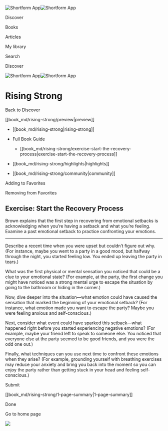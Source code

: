 ![Shortform App](/img/logo.36a2399e.svg)![Shortform App](/img/logo-dark.70c1b072.svg)

Discover

Books

Articles

My library

Search

Discover

![Shortform App](/img/logo.36a2399e.svg)![Shortform App](/img/logo-dark.70c1b072.svg)

# Rising Strong

Back to Discover

[[book_md/rising-strong/preview|preview]]

  * [[book_md/rising-strong|rising-strong]]
  * Full Book Guide

    * [[book_md/rising-strong/exercise-start-the-recovery-process|exercise-start-the-recovery-process]]
  * [[book_md/rising-strong/highlights|highlights]]
  * [[book_md/rising-strong/community|community]]



Adding to Favorites 

Removing from Favorites 

## Exercise: Start the Recovery Process

Brown explains that the first step in recovering from emotional setbacks is acknowledging when you’re having a setback and what you’re feeling. Examine a past emotional setback to practice confronting your emotions.

* * *

Describe a recent time when you were upset but couldn’t figure out why. (For instance, maybe you went to a party in a good mood, but halfway through the night, you started feeling low. You ended up leaving the party in tears.)

What was the first physical or mental sensation you noticed that could be a clue to your emotional state? (For example, at the party, the first change you might have noticed was a strong mental urge to escape the situation by going to the bathroom or hiding in the corner.)

Now, dive deeper into the situation—what emotion could have caused the sensation that marked the beginning of your emotional setback? (For instance, what emotion made you want to escape the party? Maybe you were feeling anxious and self-conscious.)

Next, consider what event could have sparked this setback—what happened right before you started experiencing negative emotions? (For example, maybe your friend left to speak to someone else. You noticed that everyone else at the party seemed to be good friends, and you were the odd one out.)

Finally, what techniques can you use next time to confront these emotions when they arise? (For example, grounding yourself with breathing exercises may reduce your anxiety and bring you back into the moment so you can enjoy the party rather than getting stuck in your head and feeling self-conscious.)

Submit 

[[book_md/rising-strong/1-page-summary|1-page-summary]]

Done

Go to home page 

![](https://bat.bing.com/action/0?ti=56018282&Ver=2&mid=5b190ad7-c0b8-4ffc-be0b-eab2799ec54c&sid=b198127075a711ee86ac9390a9e6846f&vid=b1982e4075a711eea7a3d1965f315585&vids=0&msclkid=N&pi=0&lg=en-US&sw=800&sh=600&sc=24&nwd=1&tl=Shortform%20%7C%20Book&p=https%3A%2F%2Fwww.shortform.com%2Fapp%2Fbook%2Frising-strong%2Fexercise-start-the-recovery-process&r=&lt=651&evt=pageLoad&sv=1&rn=38669)
